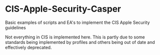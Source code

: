 # CIS-Apple-Security-Casper

Basic examples of scripts and EA's to implement the CIS Apple Security guidelines

Not everything in CIS is implemented here. This is partly due to some standards being implemented by profiles and others being out of date and effectively deprecated.
